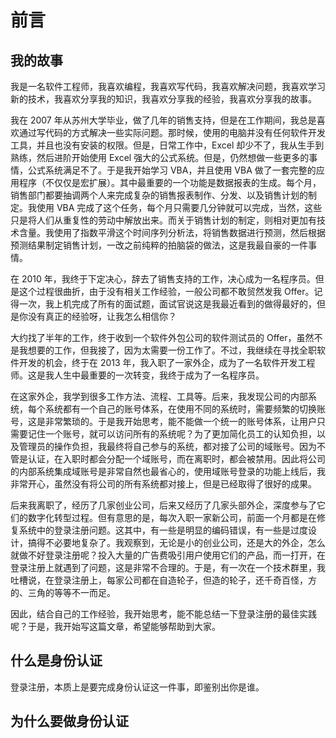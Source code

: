 # 前言

## 我的故事

我是一名软件工程师，我喜欢编程，我喜欢写代码，我喜欢解决问题，我喜欢学习新的技术，我喜欢分享我的知识，我喜欢分享我的经验，我喜欢分享我的故事。

我在 2007 年从苏州大学毕业，做了几年的销售支持，但是在工作期间，我总是喜欢通过写代码的方式解决一些实际问题。那时候，使用的电脑并没有任何软件开发工具，并且也没有安装的权限。但是，日常工作中，Excel 却少不了，我从生手到熟练，然后进阶开始使用 Excel 强大的公式系统。但是，仍然想做一些更多的事情，公式系统满足不了。于是我开始学习 VBA，并且使用 VBA 做了一套完整的应用程序（不仅仅是宏扩展）。其中最重要的一个功能是数据报表的生成。每个月，销售部门都要抽调两个人来完成复杂的销售报表制作、分发、以及销售计划的制定。我使用 VBA 完成了这个任务，每个月只需要几分钟就可以完成，当然，这些只是将人们从重复性的劳动中解放出来。而关于销售计划的制定，则相对更加有技术含量。我使用了指数平滑这个时间序列分析法，将销售数据进行预测，然后根据预测结果制定销售计划，一改之前纯粹的拍脑袋的做法，这是我最自豪的一件事情。

在 2010 年，我终于下定决心，辞去了销售支持的工作，决心成为一名程序员。但是这个过程很曲折，由于没有相关工作经验，一般公司都不敢贸然发我 Offer。记得一次，我上机完成了所有的面试题，面试官说这是我最近看到的做得最好的，但是你没有真正的经验呀，让我怎么相信你？

大约找了半年的工作，终于收到一个软件外包公司的软件测试员的 Offer，虽然不是我想要的工作，但我接了，因为太需要一份工作了。不过，我继续在寻找全职软件开发的机会，终于在 2013 年，我入职了一家外企，成为了一名软件开发工程师。这是我人生中最重要的一次转变，我终于成为了一名程序员。

在这家外企，我学到很多工作方法、流程、工具等。后来，我发现公司的内部系统，每个系统都有一个自己的账号体系，在使用不同的系统时，需要频繁的切换账号，这是非常繁琐的。于是我开始思考，能不能做一个统一的账号体系，让用户只需要记住一个账号，就可以访问所有的系统呢？为了更加简化员工的认知负担，以及管理员的操作负担，我最终将自己参与的系统，都对接了公司的域账号。因为不管是认证，在入职时都会分配一个域账号，而在离职时，都会被禁用。因此将公司的内部系统集成域账号是非常自然也最省心的，使用域账号登录的功能上线后，我非常开心，虽然没有将公司的所有系统都对接上，但是已经取得了很好的成果。

后来我离职了，经历了几家创业公司，后来又经历了几家头部外企，深度参与了它们的数字化转型过程。但有意思的是，每次入职一家新公司，前面一个月都是在修复系统中的登录注册问题。这其中，有一些是明显的编码错误，有一些是过度设计，搞得不必要地复杂了。我观察到，无论是小的创业公司，还是大的外企，怎么就做不好登录注册呢？投入大量的广告费吸引用户使用它们的产品，而一打开，在登录注册上就遇到了问题，这是非常不合理的。于是，有一次在一个技术群里，我吐槽说，在登录注册上，每家公司都在自造轮子，但造的轮子，还千奇百怪，方的、三角的等等不一而足。

因此，结合自己的工作经验，我开始思考，能不能总结一下登录注册的最佳实践呢？于是，我开始写这篇文章，希望能够帮助到大家。

## 什么是身份认证

登录注册，本质上是要完成身份认证这一件事，即鉴别出你是谁。

## 为什么要做身份认证